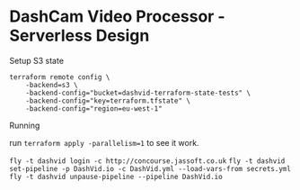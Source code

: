 # DashCam Video Processor - Serverless Design

Setup S3 state

```
terraform remote config \
    -backend=s3 \
    -backend-config="bucket=dashvid-terraform-state-tests" \
    -backend-config="key=terraform.tfstate" \
    -backend-config="region=eu-west-1"
```

Running

run `terraform apply -parallelism=1` to see it work.



`fly -t dashvid login -c http://concourse.jassoft.co.uk`
`fly -t dashvid set-pipeline -p DashVid.io -c DashVid.yml --load-vars-from secrets.yml`
`fly -t dashvid unpause-pipeline --pipeline DashVid.io`